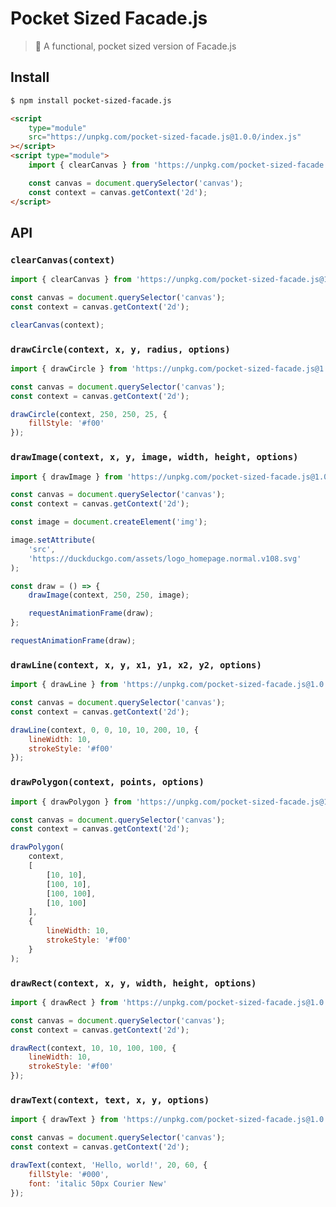 # Pocket Sized Facade.js

> 💫 A functional, pocket sized version of Facade.js

## Install

```bash
$ npm install pocket-sized-facade.js
```

```html
<script
    type="module"
    src="https://unpkg.com/pocket-sized-facade.js@1.0.0/index.js"
></script>
<script type="module">
    import { clearCanvas } from 'https://unpkg.com/pocket-sized-facade.js@1.0.0/index.js';

    const canvas = document.querySelector('canvas');
    const context = canvas.getContext('2d');
</script>
```

## API

### `clearCanvas(context)`

```javascript
import { clearCanvas } from 'https://unpkg.com/pocket-sized-facade.js@1.0.0/index.js';

const canvas = document.querySelector('canvas');
const context = canvas.getContext('2d');

clearCanvas(context);
```

### `drawCircle(context, x, y, radius, options)`

```javascript
import { drawCircle } from 'https://unpkg.com/pocket-sized-facade.js@1.0.0/index.js';

const canvas = document.querySelector('canvas');
const context = canvas.getContext('2d');

drawCircle(context, 250, 250, 25, {
    fillStyle: '#f00'
});
```

### `drawImage(context, x, y, image, width, height, options)`

```javascript
import { drawImage } from 'https://unpkg.com/pocket-sized-facade.js@1.0.0/index.js';

const canvas = document.querySelector('canvas');
const context = canvas.getContext('2d');

const image = document.createElement('img');

image.setAttribute(
    'src',
    'https://duckduckgo.com/assets/logo_homepage.normal.v108.svg'
);

const draw = () => {
    drawImage(context, 250, 250, image);

    requestAnimationFrame(draw);
};

requestAnimationFrame(draw);
```

### `drawLine(context, x, y, x1, y1, x2, y2, options)`

```javascript
import { drawLine } from 'https://unpkg.com/pocket-sized-facade.js@1.0.0/index.js';

const canvas = document.querySelector('canvas');
const context = canvas.getContext('2d');

drawLine(context, 0, 0, 10, 10, 200, 10, {
    lineWidth: 10,
    strokeStyle: '#f00'
});
```

### `drawPolygon(context, points, options)`

```javascript
import { drawPolygon } from 'https://unpkg.com/pocket-sized-facade.js@1.0.0/index.js';

const canvas = document.querySelector('canvas');
const context = canvas.getContext('2d');

drawPolygon(
    context,
    [
        [10, 10],
        [100, 10],
        [100, 100],
        [10, 100]
    ],
    {
        lineWidth: 10,
        strokeStyle: '#f00'
    }
);
```

### `drawRect(context, x, y, width, height, options)`

```javascript
import { drawRect } from 'https://unpkg.com/pocket-sized-facade.js@1.0.0/index.js';

const canvas = document.querySelector('canvas');
const context = canvas.getContext('2d');

drawRect(context, 10, 10, 100, 100, {
    lineWidth: 10,
    strokeStyle: '#f00'
});
```

### `drawText(context, text, x, y, options)`

```javascript
import { drawText } from 'https://unpkg.com/pocket-sized-facade.js@1.0.0/index.js';

const canvas = document.querySelector('canvas');
const context = canvas.getContext('2d');

drawText(context, 'Hello, world!', 20, 60, {
    fillStyle: '#000',
    font: 'italic 50px Courier New'
});
```
